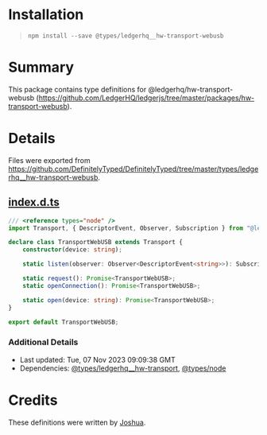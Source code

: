 # Installation
> `npm install --save @types/ledgerhq__hw-transport-webusb`

# Summary
This package contains type definitions for @ledgerhq/hw-transport-webusb (https://github.com/LedgerHQ/ledgerjs/tree/master/packages/hw-transport-webusb).

# Details
Files were exported from https://github.com/DefinitelyTyped/DefinitelyTyped/tree/master/types/ledgerhq__hw-transport-webusb.
## [index.d.ts](https://github.com/DefinitelyTyped/DefinitelyTyped/tree/master/types/ledgerhq__hw-transport-webusb/index.d.ts)
````ts
/// <reference types="node" />
import Transport, { DescriptorEvent, Observer, Subscription } from "@ledgerhq/hw-transport";

declare class TransportWebUSB extends Transport {
    constructor(device: string);

    static listen(observer: Observer<DescriptorEvent<string>>): Subscription;

    static request(): Promise<TransportWebUSB>;
    static openConnection(): Promise<TransportWebUSB>;

    static open(device: string): Promise<TransportWebUSB>;
}

export default TransportWebUSB;

````

### Additional Details
 * Last updated: Tue, 07 Nov 2023 09:09:38 GMT
 * Dependencies: [@types/ledgerhq__hw-transport](https://npmjs.com/package/@types/ledgerhq__hw-transport), [@types/node](https://npmjs.com/package/@types/node)

# Credits
These definitions were written by [Joshua](https://github.com/questofiranon).
